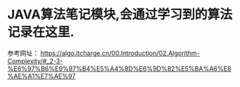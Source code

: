 # JAVA算法笔记模块,会通过学习到的算法记录在这里.


参考网址： https://algo.itcharge.cn/00.Introduction/02.Algorithm-Complexity/#_2-3-%E6%97%B6%E9%97%B4%E5%A4%8D%E6%9D%82%E5%BA%A6%E8%AE%A1%E7%AE%97


